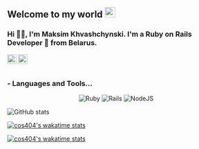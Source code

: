 ## Welcome to my world <img src="https://github.com/TheDudeThatCode/TheDudeThatCode/blob/master/Assets/Earth.gif" width="24px">
### Hi 🙋‍♂️, I'm Maksim Khvashchynski. I'm a Ruby on Rails Developer 🚀 from Belarus.
<a href="https://t.me/cos404">
  <img align="left" alt="Telegram" width="22px" src="https://cdn.jsdelivr.net/npm/simple-icons@v3/icons/telegram.svg" />
</a>
<a href="https://www.instagram.com/cosmos404/">
  <img align="left" alt="Instagram" width="22px" src="https://cdn.jsdelivr.net/npm/simple-icons@v3/icons/instagram.svg" />
</a>

<br />
<br />

### - Languages and Tools...


<p align="center">
 <img alt="Ruby" src="https://img.shields.io/badge/ruby-%23CC342D.svg?style=for-the-badge&logo=ruby&logoColor=white"/> <img alt="Rails" src="https://img.shields.io/badge/rails-%23CC0000.svg?style=for-the-badge&logo=ruby-on-rails&logoColor=white"/> <img alt="NodeJS" src="https://img.shields.io/badge/node.js-%2343853D.svg?style=for-the-badge&logo=node-dot-js&logoColor=white"/>
</p>


![GitHub stats](https://github-readme-stats.vercel.app/api?username=cos404&show_icons=true&hide=contribs,prs&cache_seconds=86400&theme=prussian)

[![cos404's wakatime stats](https://github-readme-stats.vercel.app/api/wakatime?username=cos404&show_icons=true&hide=contribs,prs&cache_seconds=86400&theme=prussian)](https://github.com/anuraghazra/github-readme-stats)

[![cos404's wakatime stats](https://github-readme-stats.vercel.app/api/wakatime?username=cos404&layout=compact&show_icons=true&hide=contribs,prs&cache_seconds=86400&theme=prussian)](https://github.com/anuraghazra/github-readme-stats)
